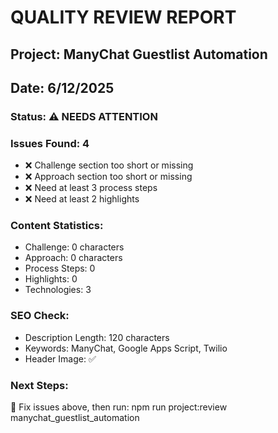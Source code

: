 
# QUALITY REVIEW REPORT
## Project: ManyChat Guestlist Automation
## Date: 6/12/2025

### Status: ⚠️ NEEDS ATTENTION

### Issues Found: 4
- ❌ Challenge section too short or missing
- ❌ Approach section too short or missing
- ❌ Need at least 3 process steps
- ❌ Need at least 2 highlights

### Content Statistics:
- Challenge: 0 characters
- Approach: 0 characters  
- Process Steps: 0
- Highlights: 0
- Technologies: 3

### SEO Check:
- Description Length: 120 characters
- Keywords: ManyChat, Google Apps Script, Twilio
- Header Image: ✅

### Next Steps:
🔧 Fix issues above, then run: npm run project:review manychat_guestlist_automation
        